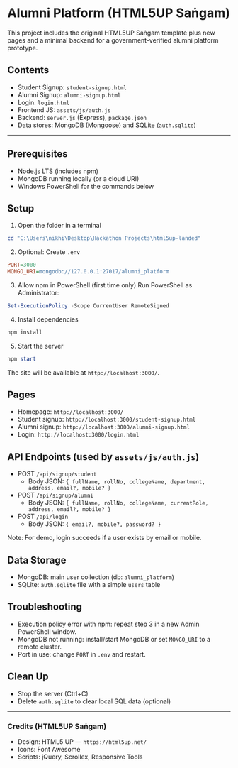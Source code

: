 # Alumni Platform (HTML5UP Saṅgam)

This project includes the original HTML5UP Saṅgam template plus new pages and a minimal backend for a government-verified alumni platform prototype.

## Contents
- Student Signup: `student-signup.html`
- Alumni Signup: `alumni-signup.html`
- Login: `login.html`
- Frontend JS: `assets/js/auth.js`
- Backend: `server.js` (Express), `package.json`
- Data stores: MongoDB (Mongoose) and SQLite (`auth.sqlite`)

---

## Prerequisites
- Node.js LTS (includes npm)
- MongoDB running locally (or a cloud URI)
- Windows PowerShell for the commands below

## Setup

1) Open the folder in a terminal
```powershell
cd "C:\Users\nikhi\Desktop\Hackathon Projects\html5up-landed"
```

2) Optional: Create `.env`
```ini
PORT=3000
MONGO_URI=mongodb://127.0.0.1:27017/alumni_platform
```

3) Allow npm in PowerShell (first time only)
Run PowerShell as Administrator:
```powershell
Set-ExecutionPolicy -Scope CurrentUser RemoteSigned
```

4) Install dependencies
```powershell
npm install
```

5) Start the server
```powershell
npm start
```
The site will be available at `http://localhost:3000/`.

## Pages
- Homepage: `http://localhost:3000/`
- Student signup: `http://localhost:3000/student-signup.html`
- Alumni signup: `http://localhost:3000/alumni-signup.html`
- Login: `http://localhost:3000/login.html`

## API Endpoints (used by `assets/js/auth.js`)
- POST `/api/signup/student`
  - Body JSON: `{ fullName, rollNo, collegeName, department, address, email?, mobile? }`
- POST `/api/signup/alumni`
  - Body JSON: `{ fullName, rollNo, collegeName, currentRole, address, email?, mobile? }`
- POST `/api/login`
  - Body JSON: `{ email?, mobile?, password? }`

Note: For demo, login succeeds if a user exists by email or mobile.

## Data Storage
- MongoDB: main user collection (db: `alumni_platform`)
- SQLite: `auth.sqlite` file with a simple `users` table

## Troubleshooting
- Execution policy error with npm: repeat step 3 in a new Admin PowerShell window.
- MongoDB not running: install/start MongoDB or set `MONGO_URI` to a remote cluster.
- Port in use: change `PORT` in `.env` and restart.

## Clean Up
- Stop the server (Ctrl+C)
- Delete `auth.sqlite` to clear local SQL data (optional)

---

### Credits (HTML5UP Saṅgam)
- Design: HTML5 UP — `https://html5up.net/`
- Icons: Font Awesome
- Scripts: jQuery, Scrollex, Responsive Tools
